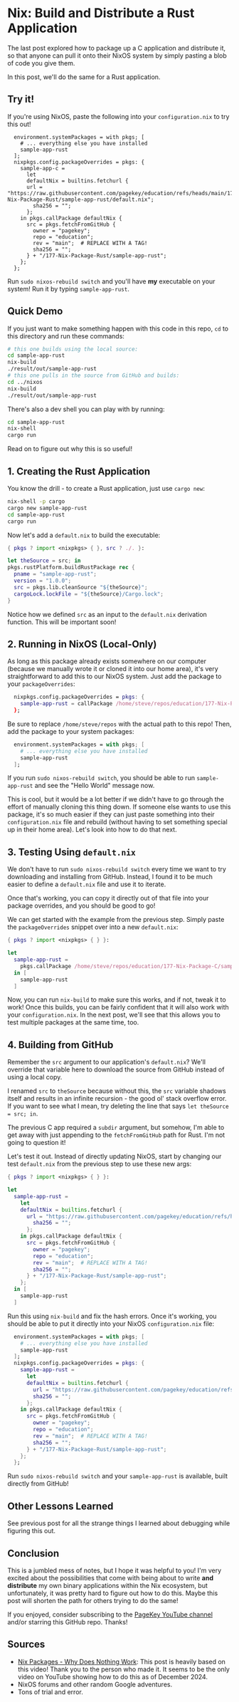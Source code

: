 # Nix: Build and Distribute a Rust Application

The last post explored how to package up a C application and distribute it, so that anyone can pull it onto their NixOS system by simply pasting a blob of code you give them.

In this post, we'll do the same for a Rust application.

## Try it!

If you're using NixOS, paste the following into your `configuration.nix` to try this out!

```
  environment.systemPackages = with pkgs; [
    # ... everything else you have installed
    sample-app-rust
  ];
  nixpkgs.config.packageOverrides = pkgs: {
    sample-app-c =
      let
      defaultNix = builtins.fetchurl {
      url = "https://raw.githubusercontent.com/pagekey/education/refs/heads/main/177-Nix-Package-Rust/sample-app-rust/default.nix";
        sha256 = "";
      };
    in pkgs.callPackage defaultNix {
      src = pkgs.fetchFromGitHub {
        owner = "pagekey";
        repo = "education";
        rev = "main";  # REPLACE WITH A TAG!
        sha256 = "";
      } + "/177-Nix-Package-Rust/sample-app-rust";
    };
  };
```

Run `sudo nixos-rebuild switch` and you'll have **my** executable on your system! Run it by typing `sample-app-rust`.


## Quick Demo

If you just want to make something happen with this code in this repo, `cd` to this directory and run these commands:

```bash
# this one builds using the local source:
cd sample-app-rust
nix-build
./result/out/sample-app-rust
# this one pulls in the source from GitHub and builds:
cd ../nixos
nix-build
./result/out/sample-app-rust
```

There's also a dev shell you can play with by running:

```bash
cd sample-app-rust
nix-shell
cargo run
```

Read on to figure out why this is so useful!

## 1. Creating the Rust Application

You know the drill - to create a Rust application, just use `cargo new`:

```bash
nix-shell -p cargo
cargo new sample-app-rust
cd sample-app-rust
cargo run
```

Now let's add a `default.nix` to build the executable:

```nix
{ pkgs ? import <nixpkgs> { }, src ? ./. }:

let theSource = src; in
pkgs.rustPlatform.buildRustPackage rec {
  pname = "sample-app-rust";
  version = "1.0.0";
  src = pkgs.lib.cleanSource "${theSource}";
  cargoLock.lockFile = "${theSource}/Cargo.lock";
}
```

Notice how we defined `src` as an input to the `default.nix` derivation function. This will be important soon!


## 2. Running in NixOS (Local-Only)

As long as this package already exists somewhere on our computer (because we manually wrote it or cloned it into our home area), it's very straightforward to add this to our NixOS system. Just add the package to your `packageOverrides`:

```nix
  nixpkgs.config.packageOverrides = pkgs: {
    sample-app-rust = callPackage /home/steve/repos/education/177-Nix-Package-Rust/sample-app-rust
  };
```

Be sure to replace `/home/steve/repos` with the actual path to this repo! Then, add the package to your system packages:

```nix
  environment.systemPackages = with pkgs; [
    # ... everything else you have installed
    sample-app-rust
  ];
```

If you run `sudo nixos-rebuild switch`, you should be able to run `sample-app-rust` and see the "Hello World" message now.

This is cool, but it would be a lot better if we didn't have to go through the effort of manually cloning this thing down. If someone else wants to use this package, it's so much easier if they can just paste something into their `configuration.nix` file and rebuild (without having to set something special up in their home area). Let's look into how to do that next.


## 3. Testing Using `default.nix`

We don't have to run `sudo nixos-rebuild switch` every time we want to try downloading and installing from GitHub. Instead, I found it to be much easier to define a `default.nix` file and use it to iterate.

Once that's working, you can copy it directly out of that file into your package overrides, and you should be good to go!

We can get started with the example from the previous step. Simply paste the `packageOverrides` snippet over into a new `default.nix`:

```nix
{ pkgs ? import <nixpkgs> { } }:

let
  sample-app-rust = 
    pkgs.callPackage /home/steve/repos/education/177-Nix-Package-C/sample-app-rust { };
  in [
    sample-app-rust
  ]
```

Now, you can run `nix-build` to make sure this works, and if not, tweak it to work! Once this builds, you can be fairly confident that it will also work with your `configuration.nix`. In the next post, we'll see that this allows you to test multiple packages at the same time, too.


## 4. Building from GitHub

Remember the `src` argument to our application's `default.nix`? We'll override that variable here to download the source from GitHub instead of using a local copy.

I renamed `src` to `theSource` because without this, the `src` variable shadows itself and results in an infinite recursion - the good ol' stack overflow error. If you want to see what I mean, try deleting the line that says `let theSource = src; in`.

The previous C app required a `subdir` argument, but somehow, I'm able to get away with just appending to the `fetchFromGitHub` path for Rust. I'm not going to question it!

Let's test it out. Instead of directly updating NixOS, start by changing our test `default.nix` from the previous step to use these new args:

```nix
{ pkgs ? import <nixpkgs> { } }:

let
  sample-app-rust =
    let
    defaultNix = builtins.fetchurl {
      url = "https://raw.githubusercontent.com/pagekey/education/refs/heads/main/177-Nix-Package-Rust/sample-app-rust/default.nix";
        sha256 = "";
      };
    in pkgs.callPackage defaultNix {
      src = pkgs.fetchFromGitHub {
        owner = "pagekey";
        repo = "education";
        rev = "main";  # REPLACE WITH A TAG!
        sha256 = "";
      } + "/177-Nix-Package-Rust/sample-app-rust";
    };
  in [
    sample-app-rust
  ]
```

Run this using `nix-build` and fix the hash errors. Once it's working, you should be able to put it directly into your NixOS `configuration.nix` file:

```nix
  environment.systemPackages = with pkgs; [
    # ... everything else you have installed
    sample-app-rust
  ];
  nixpkgs.config.packageOverrides = pkgs: {
    sample-app-rust =
      let
      defaultNix = builtins.fetchurl {
        url = "https://raw.githubusercontent.com/pagekey/education/refs/heads/main/177-Nix-Package-Rust/sample-app-rust/default.nix";
        sha256 = "";
      };
    in pkgs.callPackage defaultNix {
      src = pkgs.fetchFromGitHub {
        owner = "pagekey";
        repo = "education";
        rev = "main";  # REPLACE WITH A TAG!
        sha256 = "";
      } + "/177-Nix-Package-Rust/sample-app-rust";
    };
  };
```

Run `sudo nixos-rebuild switch` and your `sample-app-rust` is available, built directly from GitHub!


## Other Lessons Learned

See previous post for all the strange things I learned about debugging while figuring this out.

## Conclusion

This is a jumbled mess of notes, but I hope it was helpful to you! I'm very excited about the possibilities that come with being about to write **and distribute** my own binary applications within the Nix ecosystem, but unfortunately, it was pretty hard to figure out how to do this. Maybe this post will shorten the path for others trying to do the same!

If you enjoyed, consider subscribing to the [PageKey YouTube channel](https://youtube.com/@PageKey) and/or starring this GitHub repo. Thanks!


## Sources

- [Nix Packages - Why Does Nothing Work](https://www.youtube.com/watch?v=CqFcl4BmbN4): This post is heavily based on this video! Thank you to the person who made it. It seems to be the only video on YouTube showing how to do this as of December 2024.
- NixOS forums and other random Google adventures.
- Tons of trial and error.
